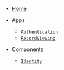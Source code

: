 * [Home](/)

* Apps
  * [`Authentication`](apps/Authentication.md)
  * [`RecordViewing`](apps/RecordViewing.md)
* Components
  * [`Identity`](components/Identity.md)
